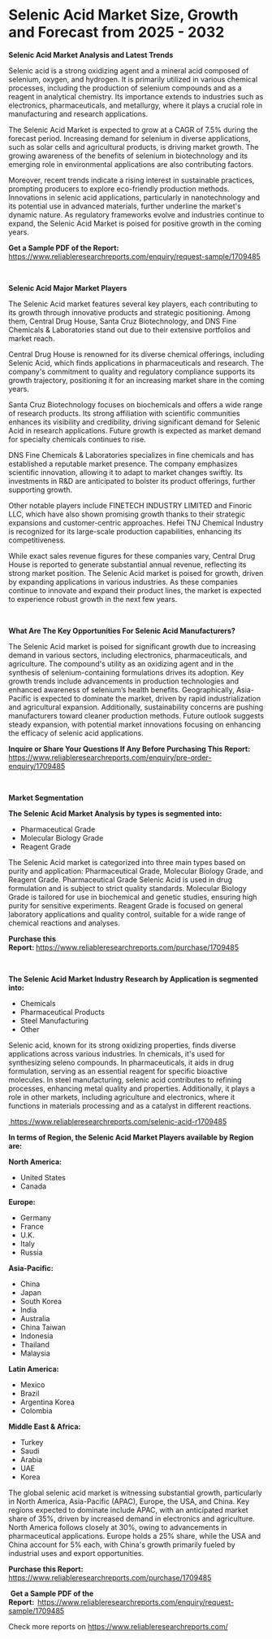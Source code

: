 <p><h1>Selenic Acid Market Size, Growth and Forecast from 2025 - 2032</h1></p><p><strong>Selenic Acid Market Analysis and Latest Trends</strong></p>
<p><p>Selenic acid is a strong oxidizing agent and a mineral acid composed of selenium, oxygen, and hydrogen. It is primarily utilized in various chemical processes, including the production of selenium compounds and as a reagent in analytical chemistry. Its importance extends to industries such as electronics, pharmaceuticals, and metallurgy, where it plays a crucial role in manufacturing and research applications.</p><p>The Selenic Acid Market is expected to grow at a CAGR of 7.5% during the forecast period. Increasing demand for selenium in diverse applications, such as solar cells and agricultural products, is driving market growth. The growing awareness of the benefits of selenium in biotechnology and its emerging role in environmental applications are also contributing factors.</p><p>Moreover, recent trends indicate a rising interest in sustainable practices, prompting producers to explore eco-friendly production methods. Innovations in selenic acid applications, particularly in nanotechnology and its potential use in advanced materials, further underline the market's dynamic nature. As regulatory frameworks evolve and industries continue to expand, the Selenic Acid Market is poised for positive growth in the coming years. </p></p>
<p><strong>Get a Sample PDF of the Report:&nbsp;</strong> <a href="https://www.reliableresearchreports.com/enquiry/request-sample/1709485?utm_campaign=2243&utm_medium=2&utm_source=Github&utm_content=ia&utm_term=31032025&utm_id=selenic-acid">https://www.reliableresearchreports.com/enquiry/request-sample/1709485</a></p>
<p>&nbsp;</p>
<p><strong>Selenic Acid Major Market Players</strong></p>
<p><p>The Selenic Acid market features several key players, each contributing to its growth through innovative products and strategic positioning. Among them, Central Drug House, Santa Cruz Biotechnology, and DNS Fine Chemicals & Laboratories stand out due to their extensive portfolios and market reach.</p><p>Central Drug House is renowned for its diverse chemical offerings, including Selenic Acid, which finds applications in pharmaceuticals and research. The company's commitment to quality and regulatory compliance supports its growth trajectory, positioning it for an increasing market share in the coming years.</p><p>Santa Cruz Biotechnology focuses on biochemicals and offers a wide range of research products. Its strong affiliation with scientific communities enhances its visibility and credibility, driving significant demand for Selenic Acid in research applications. Future growth is expected as market demand for specialty chemicals continues to rise.</p><p>DNS Fine Chemicals & Laboratories specializes in fine chemicals and has established a reputable market presence. The company emphasizes scientific innovation, allowing it to adapt to market changes swiftly. Its investments in R&D are anticipated to bolster its product offerings, further supporting growth.</p><p>Other notable players include FINETECH INDUSTRY LIMITED and Finoric LLC, which have also shown promising growth thanks to their strategic expansions and customer-centric approaches. Hefei TNJ Chemical Industry is recognized for its large-scale production capabilities, enhancing its competitiveness.</p><p>While exact sales revenue figures for these companies vary, Central Drug House is reported to generate substantial annual revenue, reflecting its strong market position. The Selenic Acid market is poised for growth, driven by expanding applications in various industries. As these companies continue to innovate and expand their product lines, the market is expected to experience robust growth in the next few years.</p></p>
<p>&nbsp;</p>
<p><strong>What Are The Key Opportunities For Selenic Acid Manufacturers?</strong></p>
<p><p>The Selenic Acid market is poised for significant growth due to increasing demand in various sectors, including electronics, pharmaceuticals, and agriculture. The compound's utility as an oxidizing agent and in the synthesis of selenium-containing formulations drives its adoption. Key growth trends include advancements in production technologies and enhanced awareness of selenium’s health benefits. Geographically, Asia-Pacific is expected to dominate the market, driven by rapid industrialization and agricultural expansion. Additionally, sustainability concerns are pushing manufacturers toward cleaner production methods. Future outlook suggests steady expansion, with potential market innovations focusing on enhancing the efficacy of selenic acid applications.</p></p>
<p><strong>Inquire or Share Your Questions If Any Before Purchasing This Report:</strong> <a href="https://www.reliableresearchreports.com/enquiry/pre-order-enquiry/1709485?utm_campaign=2243&utm_medium=2&utm_source=Github&utm_content=ia&utm_term=31032025&utm_id=selenic-acid">https://www.reliableresearchreports.com/enquiry/pre-order-enquiry/1709485</a></p>
<p>&nbsp;</p>
<p><strong>Market Segmentation</strong></p>
<p><strong>The Selenic Acid Market Analysis by types is segmented into:</strong></p>
<p><ul><li>Pharmaceutical Grade</li><li>Molecular Biology Grade</li><li>Reagent Grade</li></ul></p>
<p><p>The Selenic Acid market is categorized into three main types based on purity and application: Pharmaceutical Grade, Molecular Biology Grade, and Reagent Grade. Pharmaceutical Grade Selenic Acid is used in drug formulation and is subject to strict quality standards. Molecular Biology Grade is tailored for use in biochemical and genetic studies, ensuring high purity for sensitive experiments. Reagent Grade is focused on general laboratory applications and quality control, suitable for a wide range of chemical reactions and analyses.</p></p>
<p><strong>Purchase this Report:&nbsp;</strong><a href="https://www.reliableresearchreports.com/purchase/1709485?utm_campaign=2243&utm_medium=2&utm_source=Github&utm_content=ia&utm_term=31032025&utm_id=selenic-acid">https://www.reliableresearchreports.com/purchase/1709485</a></p>
<p>&nbsp;</p>
<p><strong>The Selenic Acid Market Industry Research by Application is segmented into:</strong></p>
<p><ul><li>Chemicals</li><li>Pharmaceutical Products</li><li>Steel Manufacturing</li><li>Other</li></ul></p>
<p><p>Selenic acid, known for its strong oxidizing properties, finds diverse applications across various industries. In chemicals, it's used for synthesizing seleno compounds. In pharmaceuticals, it aids in drug formulation, serving as an essential reagent for specific bioactive molecules. In steel manufacturing, selenic acid contributes to refining processes, enhancing metal quality and properties. Additionally, it plays a role in other markets, including agriculture and electronics, where it functions in materials processing and as a catalyst in different reactions.</p></p>
<p><a href="https://www.reliableresearchreports.com/selenic-acid-r1709485?utm_campaign=2243&utm_medium=2&utm_source=Github&utm_content=ia&utm_term=31032025&utm_id=selenic-acid">&nbsp;https://www.reliableresearchreports.com/selenic-acid-r1709485</a></p>
<p><strong>In terms of Region, the Selenic Acid Market Players available by Region are:</strong></p>
<p>
    <p> <strong> North America: </strong>
        <ul>
            <li>United States</li>
            <li>Canada</li>
        </ul>
        </p> 
    <p> <strong> Europe: </strong>
        <ul>
            <li>Germany</li>
            <li>France</li>
            <li>U.K.</li>
            <li>Italy</li>
            <li>Russia</li>
        </ul>
        </p> 
    <p> <strong> Asia-Pacific: </strong>
        <ul>
            <li>China</li>
            <li>Japan</li>
            <li>South Korea</li>
            <li>India</li>
            <li>Australia</li>
            <li>China Taiwan</li>
            <li>Indonesia</li>
            <li>Thailand</li>
            <li>Malaysia</li>
        </ul>
        </p> 
    <p> <strong> Latin America: </strong>
        <ul>
            <li>Mexico</li>
            <li>Brazil</li>
            <li>Argentina Korea</li>
            <li>Colombia</li>
        </ul>
        </p> 
    <p> <strong> Middle East & Africa: </strong>
        <ul>
            <li>Turkey</li>
            <li>Saudi</li>
            <li>Arabia</li>
            <li>UAE</li>
            <li>Korea</li>
        </ul>
    </p>
    </p>
<p><p>The global selenic acid market is witnessing substantial growth, particularly in North America, Asia-Pacific (APAC), Europe, the USA, and China. Key regions expected to dominate include APAC, with an anticipated market share of 35%, driven by increased demand in electronics and agriculture. North America follows closely at 30%, owing to advancements in pharmaceutical applications. Europe holds a 25% share, while the USA and China account for 5% each, with China's growth primarily fueled by industrial uses and export opportunities.</p></p>
<p><strong>Purchase this Report: </strong><a href="https://www.reliableresearchreports.com/purchase/1709485?utm_campaign=2243&utm_medium=2&utm_source=Github&utm_content=ia&utm_term=31032025&utm_id=selenic-acid">https://www.reliableresearchreports.com/purchase/1709485</a></p>
<p>&nbsp;<strong>Get a Sample PDF of the Report:&nbsp;&nbsp;</strong><a href="https://www.reliableresearchreports.com/enquiry/request-sample/1709485?utm_campaign=2243&utm_medium=2&utm_source=Github&utm_content=ia&utm_term=31032025&utm_id=selenic-acid">https://www.reliableresearchreports.com/enquiry/request-sample/1709485</a></p>
<p><strong></strong></p>
<p>Check more reports on <a href="https://www.reliableresearchreports.com/?utm_campaign=2243&utm_medium=2&utm_source=Github&utm_content=ia&utm_term=31032025&utm_id=selenic-acid">https://www.reliableresearchreports.com/</a></p>